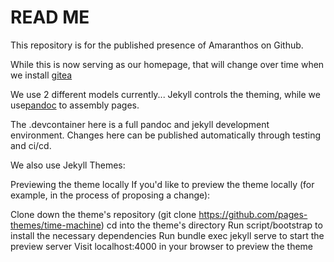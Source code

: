 # READ ME

This repository is for the published presence of Amaranthos on Github.

While this is now serving as our homepage, that will change over time when we install [gitea](https://docs.gitea.io/en-us/)

We use 2 different models currently...
Jekyll controls the theming, while we use[pandoc](https://pandoc.org/) to assembly pages.

The .devcontainer here is a full pandoc and jekyll development environment. Changes here can be published automatically through testing and ci/cd.

We also use Jekyll Themes:

Previewing the theme locally
If you'd like to preview the theme locally (for example, in the process of proposing a change):

Clone down the theme's repository (git clone https://github.com/pages-themes/time-machine)
cd into the theme's directory
Run script/bootstrap to install the necessary dependencies
Run bundle exec jekyll serve to start the preview server
Visit localhost:4000 in your browser to preview the theme